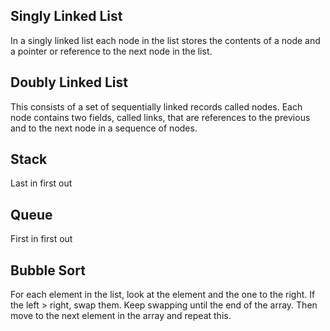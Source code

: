 ## Singly Linked List

In a singly linked list each node in the list stores the contents of a node and a pointer or reference to the next node in the list.

## Doubly Linked List

This consists of a set of sequentially linked records called nodes. Each node contains two fields, called links, that are references to the previous and to the next node in a sequence of nodes.

## Stack

Last in first out

## Queue

First in first out

## Bubble Sort

For each element in the list, look at the element and the one to the right. If the left > right, swap them. Keep swapping until the end of the array. Then move to the next element in the array and repeat this.


